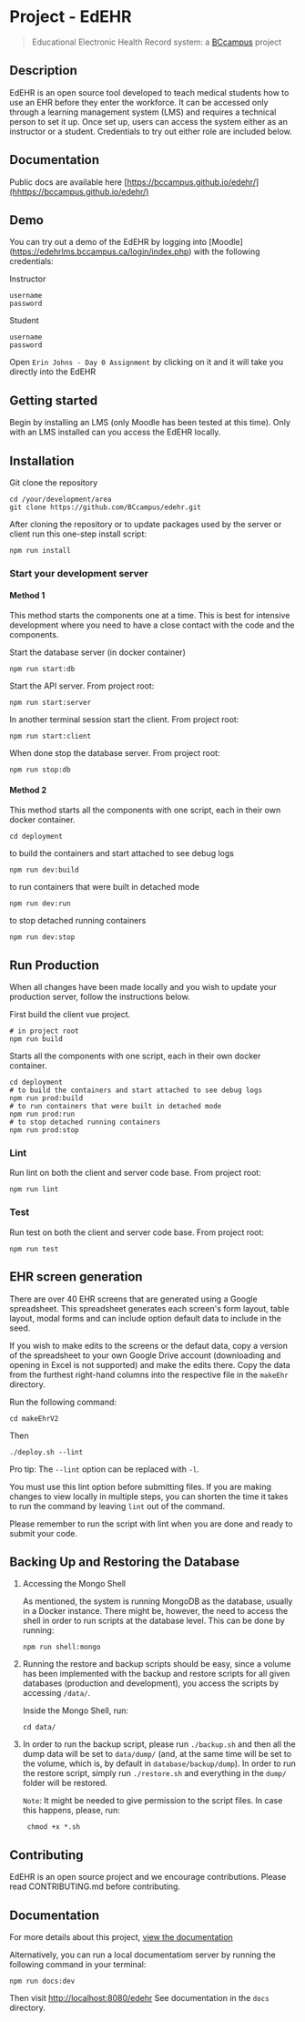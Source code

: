 # Project - EdEHR
> Educational Electronic Health Record system: a [BCcampus](https://bccampus.ca) project

## Description
EdEHR is an open source tool developed to teach medical students how to use an EHR before they enter the workforce. It can be accessed only through a learning management system (LMS) and requires a technical person to set it up. Once set up, users can access the system either as an instructor or a student. Credentials to try out either role are included below.

## Documentation
Public docs are available here [https://bccampus.github.io/edehr/](hhttps://bccampus.github.io/edehr/)

## Demo
You can try out a demo of the EdEHR by logging into [Moodle] (https://edehrlms.bccampus.ca/login/index.php) with the following credentials:

Instructor
```
username
password
```

Student
```
username
password
```

Open `Erin Johns - Day 0 Assignment` by clicking on it and it will take you directly into the EdEHR

## Getting started
Begin by installing an LMS (only Moodle has been tested at this time). Only with an LMS installed can you access the EdEHR locally.

## Installation
Git clone the repository
```
cd /your/development/area
git clone https://github.com/BCcampus/edehr.git
```

After cloning the repository or to update packages used by the server or client run this one-step install script:
```
npm run install
```
### Start your development server
#### Method 1
This method starts the components one at a time. This is best for intensive development where you need to have 
a close contact with the code and the components.

Start the database server (in docker container)
```
npm run start:db
```
Start the API server. From project root:
```
npm run start:server
```
In another terminal session start the client. From project root:
```
npm run start:client
```
When done stop the database server. From project root:
```
npm run stop:db
```

#### Method 2

This method starts all the components with one script, each in their own docker container.
```
cd deployment
```
to build the containers and start attached to see debug logs
```
npm run dev:build
```
to run containers that were built in detached mode
```
npm run dev:run
```
to stop detached running containers
```
npm run dev:stop
```


## Run Production

When all changes have been made locally and you wish to update your production server, follow the instructions below.

First build the client vue project.
```
# in project root
npm run build
```

Starts all the components with one script, each in their own docker container.
```
cd deployment
# to build the containers and start attached to see debug logs
npm run prod:build
# to run containers that were built in detached mode
npm run prod:run
# to stop detached running containers
npm run prod:stop
```

### Lint
Run lint on both the client and server code base. From project root:
```
npm run lint
```

### Test
Run test on both the client and server code base. From project root:
```
npm run test
```

## EHR screen generation
There are over 40 EHR screens that are generated using a Google spreadsheet. This spreadsheet generates each screen's form layout, table layout, modal forms and can include option default data to include in the seed.

If you wish to make edits to the screens or the defaut data, copy a version of the spreadsheet to your own Google Drive account (downloading and opening in Excel is not supported) and make the edits there. Copy the data from the furthest right-hand columns into the respective file in the ```makeEhr``` directory.

Run the following command:
```
cd makeEhrV2
```
Then
```
./deploy.sh --lint
```
Pro tip: The ```--lint``` option can be replaced with ```-l```. 

You must use this lint option before submitting files. If you are 
making changes to view locally in multiple steps, you can shorten the time it takes to run the command by leaving ```lint``` out of the command. 

Please remember to run the script with lint when you are done and ready to submit your code.

## Backing Up and Restoring the Database

1. Accessing the Mongo Shell
   
    As mentioned, the system is running MongoDB as the database, usually in a Docker instance. There might be, however, the need to access the shell in order to run scripts at the database level. This can be done by running:

    ```
    npm run shell:mongo
    ```
2. Running the restore and backup scripts should be easy, since a volume has been implemented with the backup and restore scripts for all given databases (production and development), you access the scripts by accessing ``/data/``.

    Inside the Mongo Shell, run:
    ```
    cd data/
    ```

3. In order to run the backup script, please run `./backup.sh` and then all the dump data will be set to `data/dump/` (and, at the same time will be set to the volume, which is, by default in `database/backup/dump`).
   In order to run the restore script, simply run `./restore.sh` and everything in the `dump/` folder will be restored. 

   ``Note``: It might be needed to give permission to the script files. In case this happens, please, run:

   ```
    chmod +x *.sh 
   ```


## Contributing
EdEHR is an open source project and we encourage contributions. Please read CONTRIBUTING.md before contributing.


## Documentation
For more details about this project, [view the documentation](https://bccampus.github.io/edehr/)

Alternatively, you can run a local documentatiom server by running the following command in your terminal:
```
npm run docs:dev
```
Then visit  [http://localhost:8080/edehr](http://localhost:8080/edehr) See documentation in the ```docs``` directory.

